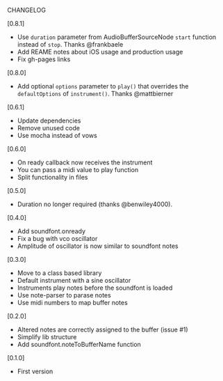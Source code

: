 CHANGELOG

[0.8.1]
- Use `duration` parameter from AudioBufferSourceNode `start` function instead of `stop`. Thanks @frankbaele
- Add REAME notes about iOS usage and production usage
- Fix gh-pages links


[0.8.0]
- Add optional `options` parameter to `play()` that overrides the `defaultOptions` of `instrument()`. Thanks @mattbierner

[0.6.1]
- Update dependencies
- Remove unused code
- Use mocha instead of vows

[0.6.0]
- On ready callback now receives the instrument
- You can pass a midi value to play function
- Split functionality in files

[0.5.0]
- Duration no longer required (thanks @benwiley4000).

[0.4.0]
- Add soundfont.onready
- Fix a bug with vco oscillator
- Amplitude of oscillator is now similar to soundfont notes

[0.3.0]
- Move to a class based library
- Default instrument with a sine oscillator
- Instruments play notes before the soundfont is loaded
- Use note-parser to parase notes
- Use midi numbers to map buffer notes

[0.2.0]
- Altered notes are correctly assigned to the buffer (issue #1)
- Simplify lib structure
- Add soundfont.noteToBufferName function

[0.1.0]
- First version
